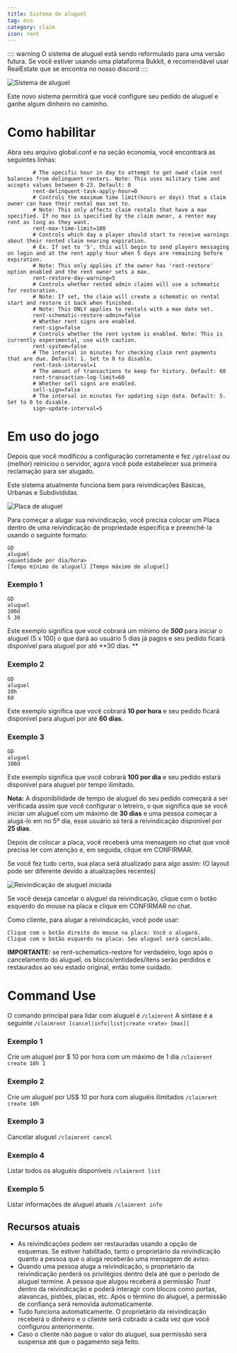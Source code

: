 ```yaml
---
title: Sistema de aluguel
tag: eco
category: claim
icon: rent
---
```


:::: warning O sistema de aluguel está sendo reformulado para uma versão futura.
Se você estiver usando uma plataforma Bukkit, é recomendável usar RealEstate que se encontra no nosso discord
::::

![Sistema de aluguel](https://media.discordapp.net/attachments/709505646457913426/709992848963141632/2019-12-18_22.png)

Este novo sistema permitirá que você configure seu pedido de aluguel e ganhe algum dinheiro no caminho.

# Como habilitar

Abra seu arquivo global.conf e na seção economia, você encontrará as seguintes linhas:

```
        # The specific hour in day to attempt to get owed claim rent balances from delinquent renters. Note: This uses military time and accepts values between 0-23. Default: 0
        rent-delinquent-task-apply-hour=0
        # Controls the maximum time limit(hours or days) that a claim owner can have their rental max set to.
        # Note: This only affects claim rentals that have a max specified. If no max is specified by the claim owner, a renter may rent as long as they want.
        rent-max-time-limit=100
        # Controls which day a player should start to receive warnings about their rented claim nearing expiration. 
        # Ex. If set to '5', this will begin to send players messaging on login and at the rent apply hour when 5 days are remaining before expiration.
        # Note: This only applies if the owner has 'rent-restore' option enabled and the rent owner sets a max.
        rent-restore-day-warning=5
        # Controls whether rented admin claims will use a schematic for restoration.
        # Note: If set, the claim will create a schematic on rental start and restore it back when finished.
        # Note: This ONLY applies to rentals with a max date set.
        rent-schematic-restore-admin=false
        # Whether rent signs are enabled.
        rent-sign=false
        # Controls whether the rent system is enabled. Note: This is currently experimental, use with caution.
        rent-system=false
        # The interval in minutes for checking claim rent payments that are due. Default: 1. Set to 0 to disable.
        rent-task-interval=1
        # The amount of transactions to keep for history. Default: 60
        rent-transaction-log-limit=60
        # Whether sell signs are enabled.
        sell-sign=false
        # The interval in minutes for updating sign data. Default: 5. Set to 0 to disable.
        sign-update-interval=5
```

# Em uso do jogo

Depois que você modificou a configuração corretamente e fez `/gdreload` ou (melhor) reiniciou o servidor, agora você pode estabelecer sua primeira reclamação para ser alugado.

Este sistema atualmente funciona bem para reivindicações Básicas, Urbanas e Subdivididas.

![Placa de aluguel](https://i.imgur.com/sPB7pMs.png)

Para começar a alugar sua reivindicação, você precisa colocar um Placa dentro de uma reivindicação de propriedade específica e preenchê-la usando o seguinte formato:

```
GD
aluguel
<quantidade por dia/hora>
[Tempo mínimo de aluguel] [Tempo máximo de aluguel]
```

### Exemplo 1
```
GD
aluguel
100d
5 30
```
Este exemplo significa que você cobrará um mínimo de ***500*** para iniciar o aluguel (5 x 100) o que dará ao usuário 5 dias já pagos e seu pedido ficará disponível para aluguel por até **30 dias. **

### Exemplo 2
```
GD
aluguel
10h
60
```
Este exemplo significa que você cobrará **10 por hora** e seu pedido ficará disponível para aluguel por até **60 dias.**

### Exemplo 3
```
GD
aluguel
100d
```
Este exemplo significa que você cobrará **100 por dia** e seu pedido estará disponível para aluguel por tempo ilimitado.

**Nota:** A disponibilidade de tempo de aluguel do seu pedido começará a ser verificada assim que você configurar o letreiro, o que significa que se você iniciar um aluguel com um máximo de **30 dias** e uma pessoa começar a alugá-lo em no 5º dia, esse usuário só terá a reivindicação disponível por **25 dias**.

Depois de colocar a placa, você receberá uma mensagem no chat que você precisa ler com atenção e, em seguida, clique em CONFIRMAR.

Se você fez tudo certo, sua placa será atualizado para algo assim: (O layout pode ser diferente devido a atualizações recentes)

![Reivindicação de aluguel iniciada](https://i.imgur.com/e194JUX.png)

Se você deseja cancelar o aluguel da reivindicação, clique com o botão esquerdo do mouse na placa e clique em CONFIRMAR no chat.

Como cliente, para alugar a reivindicação, você pode usar:

```
Clique com o botão direito do mouse na placa: Você o alugará.
Clique com o botão esquerdo na placa: Seu aluguel será cancelado.
```
**IMPORTANTE:** se rent-schematics-restore for verdadeiro, logo após o cancelamento do aluguel, os blocos/entidades/itens serão perdidos e restaurados ao seu estado original, então tome cuidado.

# Command Use
O comando principal para lidar com aluguel é `/claimrent`
A sintaxe é a seguinte
`/claimrent [cancel|info|list|create <rate> [max]]`

### Exemplo 1

Crie um aluguel por $ 10 por hora com um máximo de 1 dia 
`/claimrent create 10h 1`

### Exemplo 2

Crie um aluguel por US$ 10 por hora com aluguéis ilimitados
`/claimrent create 10h`

### Exemplo 3

Cancelar aluguel
`/claimrent cancel`


### Exemplo 4

Listar todos os aluguéis disponíveis
`/claimrent list`


### Exemplo 5

Listar informações de aluguel atuais
`/claimrent info`



## Recursos atuais
* As reivindicações podem ser restauradas usando a opção de esquemas. Se estiver habilitado, tanto o proprietário da reivindicação quanto a pessoa que o aluga receberão uma mensagem de aviso.
* Quando uma pessoa aluga a reivindicação, o proprietário da reivindicação perderá os privilégios dentro dela até que o período de aluguel termine. A pessoa que alugou receberá a permissão _Trust_ dentro da reivindicação e poderá interagir com blocos como portas, alavancas, pistões, placas, etc. Após o término do aluguel, a permissão de confiança será removida automaticamente.
* Tudo funciona automaticamente. O proprietário da reivindicação receberá o dinheiro e o cliente será cobrado a cada vez que você configurou anteriormente.
* Caso o cliente não pague o valor do aluguel, sua permissão será suspensa até que o pagamento seja feito.
